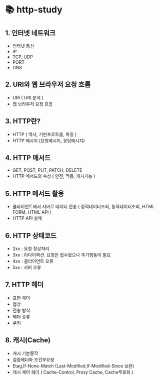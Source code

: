 # :books: http-study

## 1. 인터넷 네트워크
- 인터넷 통신
- IP
- TCP, UDP
- PORT
- DNS
## 2. URI와 웹 브라우저 요청 흐름
- URI ( URL분석 )
- 웹 브라우저 요청 흐름
## 3. HTTP란?
- HTTP ( 역사, 기반프로토콜, 특징 )
- HTTP 메시지 (요청메시지, 응답메시지)
## 4. HTTP 메서드
- GET, POST, PUT, PATCH, DELETE
- HTTP 메서드의 속성 ( 안전, 멱등, 캐시가능 )
## 5. HTTP 메서드 활용
- 클라이언트에서 서버로 데이터 전송 ( 정적데이터조회, 동적데이터조회, HTML FORM, HTML API )
- HTTP API 설계
## 6. HTTP 상태코드
- 2xx : 요청 정상처리
- 3xx : 리다이랙션. 요청은 접수됬으나 추가행동이 필요
- 4xx : 클라이언트 오류
- 5xx : 서버 오류
## 7. HTTP 헤더
- 표현 헤더
- 협상
- 전송 방식
- 헤더 종류
- 쿠키
## 8. 캐시(Cache)
- 캐시 기본동작
- 검증헤더와 조건부요청
- Etag,If-None-Match (Last-Modified,If-Modified-Since 보완)
- 캐시 제어 헤더 ( Cache-Control, Proxy Cache, Cache무효화 )
